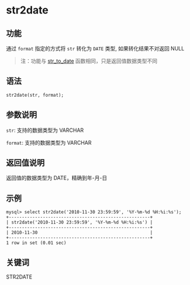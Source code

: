 # str2date

## 功能

通过 `format` 指定的方式将 `str` 转化为 `DATE` 类型, 如果转化结果不对返回 NULL

>注：功能与 [str_to_date](../date-time-functions/str_to_date.md) 函数相同，只是返回值数据类型不同

## 语法

```Haskell
str2date(str, format);
```

## 参数说明

`str`: 支持的数据类型为 VARCHAR

`format`: 支持的数据类型为 VARCHAR

## 返回值说明

返回值的数据类型为 DATE，精确到年-月-日

## 示例

```Plain Text
mysql> select str2date('2010-11-30 23:59:59', '%Y-%m-%d %H:%i:%s');
+------------------------------------------------------+
| str2date('2010-11-30 23:59:59', '%Y-%m-%d %H:%i:%s') |
+------------------------------------------------------+
| 2010-11-30                                           |
+------------------------------------------------------+
1 row in set (0.01 sec)
```

## 关键词

STR2DATE
